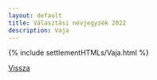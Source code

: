 ```yaml
---
layout: default
title: Választási névjegyzék 2022
description: Vaja
---
```


{% include settlementHTMLs/Vaja.html %}

[Vissza](./)